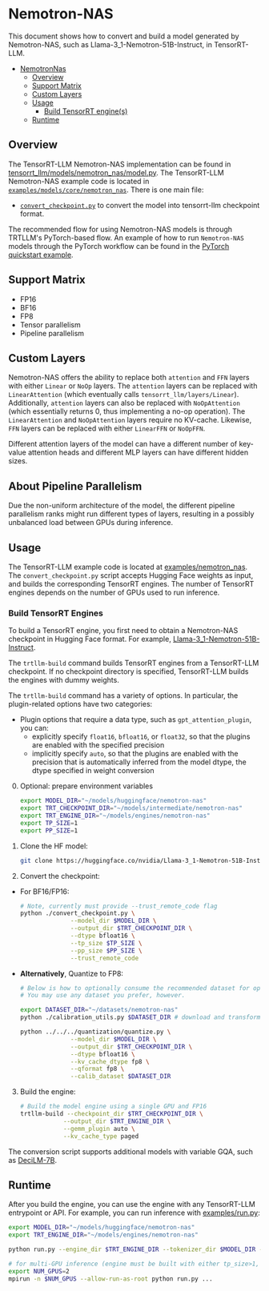 # Nemotron-NAS

This document shows how to convert and build a model generated by Nemotron-NAS, such as Llama-3_1-Nemotron-51B-Instruct, in TensorRT-LLM.

- [NemotronNas](#nemotron-nas)
  - [Overview](#overview)
  - [Support Matrix](#support-matrix---verify-with-omer--nave)
  - [Custom Layers](#custom-layers)
  - [Usage](#usage)
    - [Build TensorRT engine(s)](#build-tensorrt-engines)
  - [Runtime](#runtime)

## Overview

The TensorRT-LLM Nemotron-NAS implementation can be found in [tensorrt_llm/models/nemotron_nas/model.py](../../../../tensorrt_llm/models/nemotron_nas/model.py). The TensorRT-LLM Nemotron-NAS example code is located in [`examples/models/core/nemotron_nas`](./). There is one main file:

* [`convert_checkpoint.py`](./convert_checkpoint.py) to convert the model into tensorrt-llm checkpoint format.

The recommended flow for using Nemotron-NAS models is through TRTLLM's PyTorch-based flow.
An example of how to run `Nemotron-NAS` models through the PyTorch workflow can be found in the [PyTorch quickstart example](../../../pytorch/README.md).

## Support Matrix

  * FP16
  * BF16
  * FP8
  * Tensor parallelism
  * Pipeline parallelism

## Custom Layers

Nemotron-NAS offers the ability to replace both `attention` and `FFN` layers with either `Linear` or `NoOp` layers.
The `attention` layers can be replaced with `LinearAttention` (which eventually calls `tensorrt_llm/layers/Linear`).
Additionally, `attention` layers can also be replaced with `NoOpAttention` (which essentially returns 0, thus implementing a no-op operation).
The `LinearAttention` and `NoOpAttention` layers require no KV-cache.
Likewise, `FFN` layers can be replaced with either `LinearFFN` or `NoOpFFN`.

Different attention layers of the model can have a different number of key-value attention heads and different MLP layers can have different hidden sizes.

## About Pipeline Parallelism

Due the non-uniform architecture of the model, the different pipeline parallelism ranks might run different types of layers, resulting in a possibly unbalanced load between GPUs during inference.

## Usage

The TensorRT-LLM example code is located at [examples/nemotron_nas](./).
The `convert_checkpoint.py` script accepts Hugging Face weights as input, and builds the corresponding TensorRT engines.
The number of TensorRT engines depends on the number of GPUs used to run inference.

### Build TensorRT Engines

To build a TensorRT engine, you first need to obtain a Nemotron-NAS checkpoint in Hugging Face format. For example, [Llama-3_1-Nemotron-51B-Instruct](https://huggingface.co/nvidia/Llama-3_1-Nemotron-51B-Instruct).

The `trtllm-build` command builds TensorRT engines from a TensorRT-LLM checkpoint.
If no checkpoint directory is specified, TensorRT-LLM builds the engines with dummy weights.

The `trtllm-build` command has a variety of options.
In particular, the plugin-related options have two categories:

* Plugin options that require a data type, such as `gpt_attention_plugin`, you can:
    * explicitly specify `float16`, `bfloat16`, or `float32`, so that the plugins are enabled with the specified precision
    * implicitly specify `auto`, so that the plugins are enabled with the precision that is automatically inferred from the model dtype, the dtype specified in weight conversion


0. Optional: prepare environment variables
    ```bash
    export MODEL_DIR="~/models/huggingface/nemotron-nas"
    export TRT_CHECKPOINT_DIR="~/models/intermediate/nemotron-nas"
    export TRT_ENGINE_DIR="~/models/engines/nemotron-nas"
    export TP_SIZE=1
    export PP_SIZE=1
    ```
1. Clone the HF model:
    ```bash
    git clone https://huggingface.co/nvidia/Llama-3_1-Nemotron-51B-Instruct $MODEL_DIR
    ```

2. Convert the checkpoint:
  * For BF16/FP16:
    ```bash
    # Note, currently must provide --trust_remote_code flag
    python ./convert_checkpoint.py \
                  --model_dir $MODEL_DIR \
                  --output_dir $TRT_CHECKPOINT_DIR \
                  --dtype bfloat16 \
                  --tp_size $TP_SIZE \
                  --pp_size $PP_SIZE \
                  --trust_remote_code
    ```

  * **Alternatively**, Quantize to FP8:
    ```bash
    # Below is how to optionally consume the recommended dataset for optimal accuracy.
    # You may use any dataset you prefer, however.

    export DATASET_DIR="~/datasets/nemotron-nas"
    python ./calibration_utils.py $DATASET_DIR # download and transform the recommended dataset.

    python ../../../quantization/quantize.py \
                  --model_dir $MODEL_DIR \
                  --output_dir $TRT_CHECKPOINT_DIR \
                  --dtype bfloat16 \
                  --kv_cache_dtype fp8 \
                  --qformat fp8 \
                  --calib_dataset $DATASET_DIR
    ```

3. Build the engine:
    ```bash
    # Build the model engine using a single GPU and FP16
    trtllm-build --checkpoint_dir $TRT_CHECKPOINT_DIR \
                --output_dir $TRT_ENGINE_DIR \
                --gemm_plugin auto \
                --kv_cache_type paged
    ```

The conversion script supports additional models with variable GQA, such as [DeciLM-7B](https://huggingface.co/Deci/DeciLM-7B).

## Runtime

After you build the engine, you can use the engine with any TensorRT-LLM entrypoint or API.
For example, you can run inference with [examples/run.py](../../../run.py):

```bash
export MODEL_DIR="~/models/huggingface/nemotron-nas"
export TRT_ENGINE_DIR="~/models/engines/nemotron-nas"

python run.py --engine_dir $TRT_ENGINE_DIR --tokenizer_dir $MODEL_DIR --max_output_len 1024 ...

# for multi-GPU inference (engine must be built with either tp_size>1, pp_size>1, or both)
export NUM_GPUS=2
mpirun -n $NUM_GPUS --allow-run-as-root python run.py ...
```
